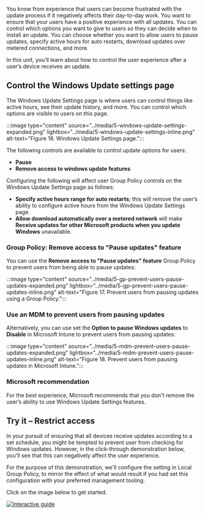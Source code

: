 You know from experience that users can become frustrated with the update process if it negatively affects their day-to-day work. You want to ensure that your users have a positive experience with all updates. You can control which options you want to give to users so they can decide when to install an update. You can choose whether you want to allow users to pause updates, specify active hours for auto restarts, download updates over metered connections, and more.

In this unit, you’ll learn about how to control the user experience after a user’s device receives an update.

## Control the Windows Update settings page

The Windows Update Settings page is where users can control things like active hours, see their update history, and more. You can control which options are visible to users on this page.

:::image type="content" source="../media/5-windows-update-settings-expanded.png" lightbox="../media/5-windows-update-settings-inline.png" alt-text="Figure 16. Windows Update Settings page.":::

The following controls are available to control update options for users:

- **Pause**
- **Remove access to windows update features**

Configuring the following will affect user Group Policy controls on the Windows Update Settings page as follows:

- **Specify active hours range for auto restarts**; this will remove the user’s ability to configure active hours from the Windows Update Settings page.
- **Allow download automatically over a metered network** will make **Receive updates for other Microsoft products when you update Windows** unavailable.

### Group Policy: Remove access to "Pause updates" feature

You can use the **Remove access to "Pause updates" feature** Group Policy to prevent users from being able to pause updates:

:::image type="content" source="../media/5-gp-prevent-users-pause-updates-expanded.png" lightbox="../media/5-gp-prevent-users-pause-updates-inline.png" alt-text="Figure 17. Prevent users from pausing updates using a Group Policy.":::

### Use an MDM to prevent users from pausing updates

Alternatively, you can use set the **Option to pause Windows updates** to **Disable** in Microsoft Intune to prevent users from pausing updates:

:::image type="content" source="../media/5-mdm-prevent-users-pause-updates-expanded.png" lightbox="../media/5-mdm-prevent-users-pause-updates-inline.png" alt-text="Figure 18. Prevent users from pausing updates in Microsoft Intune.":::

### Microsoft recommendation

For the best experience, Microsoft recommends that you don't remove the user’s ability to use Windows Update Settings features.

## Try it – Restrict access

In your pursuit of ensuring that all devices receive updates according to a set schedule, you might be tempted to prevent user from checking for Windows updates. However, in the click-through demonstration below, you'll see that this can negatively affect the user experience.

For the purpose of this demonstration, we'll configure the setting in Local Group Policy, to mirror the effect of what would result if you had set this configuration with your preferred management tooling.

Click on the image below to get started.

[![Interactive guide](../media/7-interactive-guide.png)](https://edxinteractivepage.blob.core.windows.net/edxpages/cloud-managed-devices-learning-module/Restrict-access-to-Windows-Update-features-through-Group-Policy/index.html)
